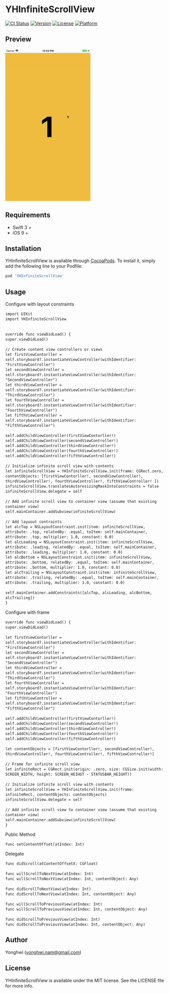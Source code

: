 # YHInfiniteScrollView

[![CI Status](http://img.shields.io/travis/yonghwinam/YHInfiniteScrollView.svg?style=flat)](https://travis-ci.org/yonghwinam/YHInfiniteScrollView)
[![Version](https://img.shields.io/cocoapods/v/YHInfiniteScrollView.svg?style=flat)](http://cocoapods.org/pods/YHInfiniteScrollView)
[![License](https://img.shields.io/cocoapods/l/YHInfiniteScrollView.svg?style=flat)](http://cocoapods.org/pods/YHInfiniteScrollView)
[![Platform](https://img.shields.io/cocoapods/p/YHInfiniteScrollView.svg?style=flat)](http://cocoapods.org/pods/YHInfiniteScrollView)

## Preview

![](Example/YHInfiniteScrollView/demo.gif)

## Requirements

* Swift 3 +
* iOS 9 +

## Installation

YHInfiniteScrollView is available through [CocoaPods](http://cocoapods.org). To install
it, simply add the following line to your Podfile:

```ruby
pod 'YHInfiniteScrollView'
```

## Usage

Configure with layout constraints

```
import UIKit
import YHInfiniteScrollView


override func viewDidLoad() {
super.viewDidLoad()

// Create content view controllers or views
let firstViewContorller = self.storyboard?.instantiateViewController(withIdentifier: "FirstViewController")
let secondViewController = self.storyboard?.instantiateViewController(withIdentifier: "SecondViewController")
let thirdViewController = self.storyboard?.instantiateViewController(withIdentifier: "ThirdViewController")
let fourthViewController = self.storyboard?.instantiateViewController(withIdentifier: "FourthViewController")
let fifthViewController = self.storyboard?.instantiateViewController(withIdentifier: "FifthViewController")

self.addChildViewController(firstViewContorller!)
self.addChildViewController(secondViewController!)
self.addChildViewController(thirdViewController!)
self.addChildViewController(fourthViewController!)
self.addChildViewController(fifthViewController!)

// Initialize infinite scroll view with contents
let infiniteScrollView = YHInfiniteScrollView.init(frame: CGRect.zero,
contentObjects: [firstViewContorller!, secondViewController!, thirdViewController!, fourthViewController!, fifthViewController! ])
infiniteScrollView.translatesAutoresizingMaskIntoConstraints = false
infiniteScrollView.delegate = self

// Add infinite scroll view to container view (assume that existing container view)
self.mainContainer.addSubview(infiniteScrollView)

// Add layuout contraints
let alcTop = NSLayoutConstraint.init(item: infiniteScrollView, attribute: .top, relatedBy: .equal, toItem: self.mainContainer, attribute: .top, multiplier: 1.0, constant: 0.0)
let alcLeading = NSLayoutConstraint.init(item: infiniteScrollView, attribute: .leading, relatedBy: .equal, toItem: self.mainContainer, attribute: .leading, multiplier: 1.0, constant: 0.0)
let alcBottom = NSLayoutConstraint.init(item: infiniteScrollView, attribute: .bottom, relatedBy: .equal, toItem: self.mainContainer, attribute: .bottom, multiplier: 1.0, constant: 0.0)
let alcTrailing = NSLayoutConstraint.init(item: infiniteScrollView, attribute: .trailing, relatedBy: .equal, toItem: self.mainContainer, attribute: .trailing, multiplier: 1.0, constant: 0.0)

self.mainContainer.addConstraints([alcTop, alcLeading, alcBottom, alcTrailing])
}

```

Configure with frame

```
override func viewDidLoad() {
super.viewDidLoad()

let firstViewContorller = self.storyboard?.instantiateViewController(withIdentifier: "FirstViewController")
let secondViewController = self.storyboard?.instantiateViewController(withIdentifier: "SecondViewController")
let thirdViewController = self.storyboard?.instantiateViewController(withIdentifier: "ThirdViewController")
let fourthViewController = self.storyboard?.instantiateViewController(withIdentifier: "FourthViewController")
let fifthViewController = self.storyboard?.instantiateViewController(withIdentifier: "FifthViewController")

self.addChildViewController(firstViewContorller!)
self.addChildViewController(secondViewController!)
self.addChildViewController(thirdViewController!)
self.addChildViewController(fourthViewController!)
self.addChildViewController(fifthViewController!)

let contentObjects = [firstViewContorller!, secondViewController!, thirdViewController!, fourthViewController!, fifthViewController!]

// Frame for infinite scroll view
let infiniteRect = CGRect.init(origin: .zero, size: CGSize.init(width: SCREEN_WIDTH, height: SCREEN_HEIHGT - STATUSBAR_HEIGHT))

// Initialize infinite scroll view with contents
let infiniteScrollView = YHInfiniteScrollView.init(frame: infiniteRect, contentObjects: contentObjects)
infiniteScrollView.delegate = self

// Add infinite scroll view to container view (assume that existing container view)
self.mainContainer.addSubview(infiniteScrollView)
}

```

Public Method

```
func setContentOffset(atIndex: Int)
```

Delegate

```
func didScroll(atContentOffsetX: CGFloat)

func willScrollToNextView(atIndex: Int)
func willScrollToNextView(atIndex: Int, contentObject: Any)

func didScrollToNextView(atIndex: Int)
func didScrollToNextView(atIndex: Int, contentObject: Any)

func willScrollToPreviousView(atIndex: Int)
func willScrollToPreviousView(atIndex: Int, contentObject: Any)

func didScrollToPreviousView(atIndex: Int)
func didScrollToPreviousView(atIndex: Int, contentObject: Any)
```

## Author

Yonghwi (yonghwi.nam@gmail.com)

## License

YHInfiniteScrollView is available under the MIT license. See the LICENSE file for more info.
